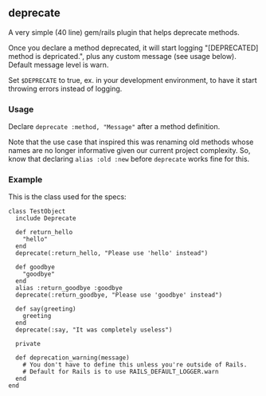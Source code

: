 ## deprecate

A very simple (40 line) gem/rails plugin that helps deprecate methods.

Once you declare a method deprecated, it will start logging "[DEPRECATED] method is depricated.",
plus any custom message (see usage below). Default message level is warn.

Set <code>$DEPRECATE</code> to true, ex. in your development environment, to have it start throwing errors
instead of logging.

### Usage

Declare <code>deprecate :method, "Message"</code> after a method definition.

Note that the use case that inspired this was renaming old methods whose names are no longer informative
given our current project complexity. So, know that declaring <code>alias :old :new</code> before
<code>deprecate</code> works fine for this.

### Example

This is the class used for the specs:

    class TestObject
      include Deprecate
  
      def return_hello
        "hello"
      end
      deprecate(:return_hello, "Please use 'hello' instead")
  
      def goodbye
        "goodbye"
      end
      alias :return_goodbye :goodbye
      deprecate(:return_goodbye, "Please use 'goodbye' instead")

      def say(greeting)
        greeting
      end
      deprecate(:say, "It was completely useless")
  
      private
  
      def deprecation_warning(message)
        # You don't have to define this unless you're outside of Rails.
        # Default for Rails is to use RAILS_DEFAULT_LOGGER.warn
      end
    end
